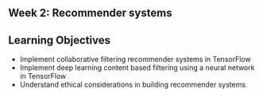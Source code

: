 ## Week 2: Recommender systems

## Learning Objectives

- Implement collaborative filtering recommender systems in TensorFlow
- Implement deep learning content based filtering using a neural network in TensorFlow
- Understand ethical considerations in building recommender systems